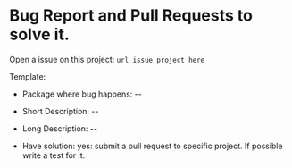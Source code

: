 # Bug Report and Pull Requests to solve it.

Open a issue on this project: `url issue project here`


Template:

- Package where bug happens: --

- Short Description: --
 
- Long Description: --
 
- Have solution: yes: submit a pull request to specific project. If possible write a test for it.
